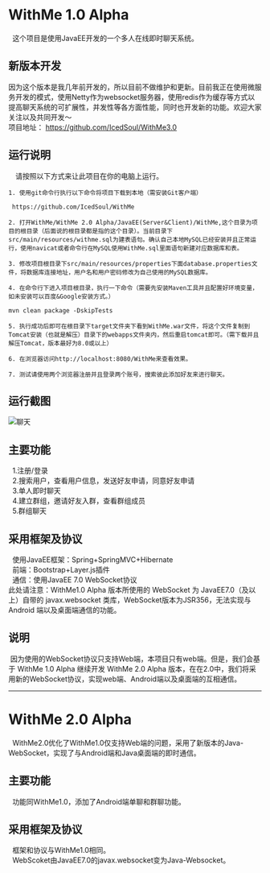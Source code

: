 # WithMe 1.0 Alpha
&nbsp;&nbsp;这个项目是使用JavaEE开发的一个多人在线即时聊天系统。

## 新版本开发
因为这个版本是我几年前开发的，所以目前不做维护和更新。目前我正在使用微服务开发的模式，使用Netty作为websocket服务器，使用redis作为缓存等方式以提高聊天系统的可扩展性，并发性等各方面性能，同时也开发新的功能。欢迎大家关注以及共同开发～  
项目地址： https://github.com/IcedSoul/WithMe3.0

## 运行说明
&emsp;请按照以下方式来让此项目在你的电脑上运行。

```
1. 使用git命令行执行以下命令将项目下载到本地（需安装Git客户端）

 https://github.com/IcedSoul/WithMe
 
2. 打开WithMe/WithMe 2.0 Alpha/JavaEE(Server&Client)/WithMe,这个目录为项目的根目录（后面说的根目录都是指的这个目录）。当前目录下src/main/resources/withme.sql为建表语句。确认自己本地MySQL已经安装并且正常运行，使用navicat或者命令行在MySQL使用WithMe.sql里面语句新建对应数据库和表。

3. 修改项目根目录下src/main/resources/properties下面database.properties文件，将数据库连接地址，用户名和用户密码修改为自己使用的MySQL数据库。

4. 在命令行下进入项目根目录，执行一下命令（需要先安装Maven工具并且配置好环境变量，如未安装可以百度&Google安装方式。）

mvn clean package -DskipTests

5. 执行成功后即可在根目录下target文件夹下看到WithMe.war文件，将这个文件复制到Tomcat安装（也就是解压）目录下的webapps文件夹内，然后重启tomcat即可。（需下载并且解压Tomcat，版本最好为8.0或以上）

6. 在浏览器访问http://localhost:8080/WithMe来查看效果。

7. 测试请使用两个浏览器注册并且登录两个账号，搜索彼此添加好友来进行聊天。
```

## 运行截图
![聊天](http://ou7jocypf.bkt.clouddn.com/18-1-27/37562533.jpg)
## 主要功能
&nbsp;&nbsp;1.注册/登录<br/>
&nbsp;&nbsp;2.搜索用户，查看用户信息，发送好友申请，同意好友申请<br/>
&nbsp;&nbsp;3.单人即时聊天<br/>
&nbsp;&nbsp;4.建立群组，邀请好友入群，查看群组成员<br/>
&nbsp;&nbsp;5.群组聊天<br/>
## 采用框架及协议
&nbsp;&nbsp;使用JavaEE框架：Spring+SpringMVC+Hibernate<br/>
&nbsp;&nbsp;前端：Bootstrap+Layer.js插件<br/>
&nbsp;&nbsp;通信：使用JavaEE 7.0 WebSocket协议<br/>
此处请注意：WithMe1.0 Alpha 版本所使用的 WebSocket 为 JavaEE7.0（及以上）自带的 javax.websocket 类库，WebSocket版本为JSR356，无法实现与 Android 端以及桌面端通信的功能。<br/>
## 说明
&nbsp;因为使用的WebSocket协议只支持Web端，本项目只有web端。但是，我们会基于 WithMe 1.0 Alpha 继续开发 WithMe 2.0 Alpha 版本，在在2.0中，我们将采用新的WebSocket协议，实现web端、Android端以及桌面端的互相通信。<br/>
***
# WithMe 2.0 Alpha
&nbsp;&nbsp;WithMe2.0优化了WithMe1.0仅支持Web端的问题，采用了新版本的Java-WebSocket，实现了与Android端和Java桌面端的即时通信。<br/>
## 主要功能
&nbsp;&nbsp;功能同WithMe1.0，添加了Android端单聊和群聊功能。<br/>
## 采用框架及协议
&nbsp;&nbsp;框架和协议与WithMe1.0相同。<br/>
&nbsp;&nbsp;WebScoket由JavaEE7.0的javax.websocket变为Java-Websocket。<br/>
